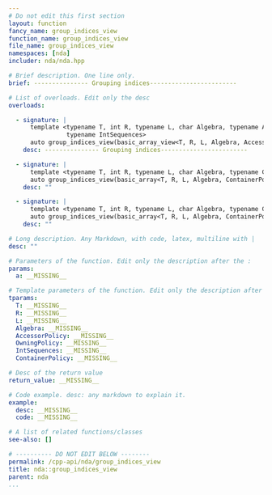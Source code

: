 ```yaml
---
# Do not edit this first section
layout: function
fancy_name: group_indices_view
function_name: group_indices_view
file_name: group_indices_view
namespaces: [nda]
includer: nda/nda.hpp

# Brief description. One line only.
brief: --------------- Grouping indices------------------------

# List of overloads. Edit only the desc
overloads:

  - signature: |
      template <typename T, int R, typename L, char Algebra, typename AccessorPolicy, typename OwningPolicy,
                typename IntSequences> 
      auto group_indices_view(basic_array_view<T, R, L, Algebra, AccessorPolicy, OwningPolicy> a, IntSequences...)
    desc: --------------- Grouping indices------------------------

  - signature: |
      template <typename T, int R, typename L, char Algebra, typename ContainerPolicy, typename IntSequences> 
      auto group_indices_view(basic_array<T, R, L, Algebra, ContainerPolicy> const &a, IntSequences...)
    desc: ""

  - signature: |
      template <typename T, int R, typename L, char Algebra, typename ContainerPolicy, typename IntSequences> 
      auto group_indices_view(basic_array<T, R, L, Algebra, ContainerPolicy> &a, IntSequences...)
    desc: ""

# Long description. Any Markdown, with code, latex, multiline with |
desc: ""

# Parameters of the function. Edit only the description after the :
params:
  a: __MISSING__

# Template parameters of the function. Edit only the description after the :
tparams:
  T: __MISSING__
  R: __MISSING__
  L: __MISSING__
  Algebra: __MISSING__
  AccessorPolicy: __MISSING__
  OwningPolicy: __MISSING__
  IntSequences: __MISSING__
  ContainerPolicy: __MISSING__

# Desc of the return value
return_value: __MISSING__

# Code example. desc: any markdown to explain it.
example:
  desc: __MISSING__
  code: __MISSING__

# A list of related functions/classes
see-also: []

# ---------- DO NOT EDIT BELOW --------
permalink: /cpp-api/nda/group_indices_view
title: nda::group_indices_view
parent: nda
...
```



